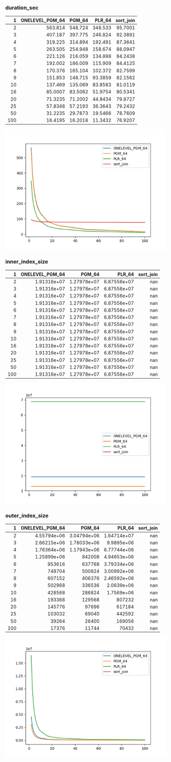 ### duration_sec

|   1 |   ONELEVEL_PGM_64 |   PGM_64 |   PLR_64 |   sort_join |
|----:|------------------:|---------:|---------:|------------:|
|   2 |          563.814  | 548.724  | 348.533  |     95.7001 |
|   3 |          407.187  | 397.775  | 246.824  |     92.3891 |
|   4 |          319.225  | 314.894  | 192.491  |     87.3641 |
|   5 |          263.505  | 254.948  | 158.674  |     88.0947 |
|   6 |          221.126  | 216.059  | 134.898  |     84.2438 |
|   7 |          192.002  | 186.009  | 115.909  |     84.4125 |
|   8 |          170.376  | 165.104  | 102.372  |     82.7599 |
|   9 |          151.853  | 148.715  |  93.3859 |     82.1562 |
|  10 |          137.469  | 135.069  |  83.8583 |     81.0119 |
|  16 |           85.0007 |  83.5062 |  51.9754 |     80.5341 |
|  20 |           71.3235 |  71.2002 |  44.8434 |     79.8727 |
|  25 |           57.8348 |  57.2193 |  36.3643 |     79.2432 |
|  50 |           31.2235 |  29.7873 |  19.5466 |     78.7609 |
| 100 |           16.4195 |  16.2018 |  11.3432 |     76.9207 |

![duration_sec.png](duration_sec.png)

### inner_index_size

|   1 |   ONELEVEL_PGM_64 |      PGM_64 |      PLR_64 |   sort_join |
|----:|------------------:|------------:|------------:|------------:|
|   2 |       1.91316e+07 | 1.27978e+07 | 6.87556e+07 |         nan |
|   3 |       1.91316e+07 | 1.27978e+07 | 6.87556e+07 |         nan |
|   4 |       1.91316e+07 | 1.27978e+07 | 6.87556e+07 |         nan |
|   5 |       1.91316e+07 | 1.27978e+07 | 6.87556e+07 |         nan |
|   6 |       1.91316e+07 | 1.27978e+07 | 6.87556e+07 |         nan |
|   7 |       1.91316e+07 | 1.27978e+07 | 6.87556e+07 |         nan |
|   8 |       1.91316e+07 | 1.27978e+07 | 6.87556e+07 |         nan |
|   9 |       1.91316e+07 | 1.27978e+07 | 6.87556e+07 |         nan |
|  10 |       1.91316e+07 | 1.27978e+07 | 6.87556e+07 |         nan |
|  16 |       1.91316e+07 | 1.27978e+07 | 6.87556e+07 |         nan |
|  20 |       1.91316e+07 | 1.27978e+07 | 6.87556e+07 |         nan |
|  25 |       1.91316e+07 | 1.27978e+07 | 6.87556e+07 |         nan |
|  50 |       1.91316e+07 | 1.27978e+07 | 6.87556e+07 |         nan |
| 100 |       1.91316e+07 | 1.27978e+07 | 6.87556e+07 |         nan |

![inner_index_size.png](inner_index_size.png)

### outer_index_size

|   1 |   ONELEVEL_PGM_64 |           PGM_64 |           PLR_64 |   sort_join |
|----:|------------------:|-----------------:|-----------------:|------------:|
|   2 |       4.55794e+06 |      3.04794e+06 |      1.64714e+07 |         nan |
|   3 |       2.66215e+06 |      1.78033e+06 |      9.9895e+06  |         nan |
|   4 |       1.76364e+06 |      1.17943e+06 |      6.77744e+06 |         nan |
|   5 |       1.25899e+06 | 842008           |      4.94653e+06 |         nan |
|   6 |  953616           | 637768           |      3.79334e+06 |         nan |
|   7 |  748704           | 500824           |      3.00992e+06 |         nan |
|   8 |  607152           | 406376           |      2.46592e+06 |         nan |
|   9 |  502968           | 336536           |      2.0639e+06  |         nan |
|  10 |  428568           | 286824           |      1.7569e+06  |         nan |
|  16 |  193368           | 129568           | 807232           |         nan |
|  20 |  145776           |  97696           | 617184           |         nan |
|  25 |  103032           |  69040           | 442592           |         nan |
|  50 |   39264           |  26400           | 169056           |         nan |
| 100 |   17376           |  11744           |  70432           |         nan |

![outer_index_size.png](outer_index_size.png)

